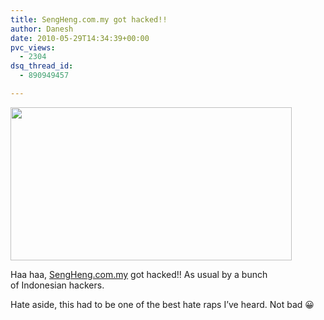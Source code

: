 ```yaml
---
title: SengHeng.com.my got hacked!!
author: Danesh
date: 2010-05-29T14:34:39+00:00
pvc_views:
  - 2304
dsq_thread_id:
  - 890949457

---
```

<img loading="lazy" class="alignnone size-medium wp-image-2158" title="sengheng-hacked" src="/wp-content/uploads/2010/05/sengheng-hacked-450x245.png" alt="" width="450" height="245" srcset="/wp-content/uploads/2010/05/sengheng-hacked-450x245.png 450w, /wp-content/uploads/2010/05/sengheng-hacked-1024x558.png 1024w, /wp-content/uploads/2010/05/sengheng-hacked.png 1025w" sizes="(max-width: 450px) 100vw, 450px" />

Haa haa, [SengHeng.com.my][1] got hacked!! As usual by a bunch of Indonesian hackers.

Hate aside, this had to be one of the best hate raps I&#8217;ve heard. Not bad 😀

 [1]: http://www.senheng.com.my/